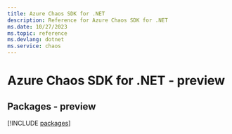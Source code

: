 ```yaml
---
title: Azure Chaos SDK for .NET
description: Reference for Azure Chaos SDK for .NET
ms.date: 10/27/2023
ms.topic: reference
ms.devlang: dotnet
ms.service: chaos
---
```

# Azure Chaos SDK for .NET - preview
## Packages - preview
[!INCLUDE [packages](chaos-index.md)]